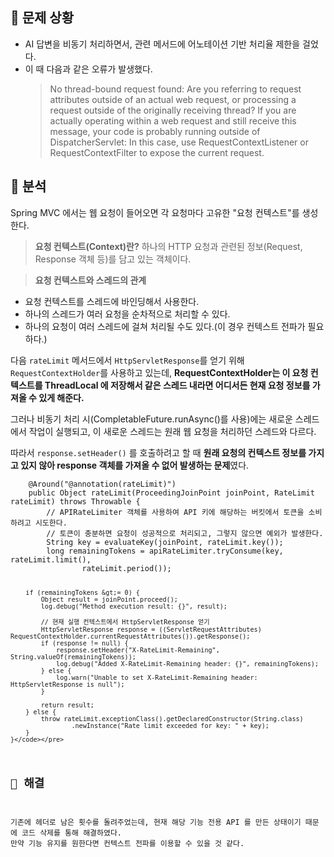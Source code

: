 <h2 id="📍-문제-상황">📍 문제 상황</h2>
<ul>
<li>AI 답변을 비동기 처리하면서, 관련 메서드에 어노테이션 기반 처리율 제한을 걸었다.</li>
<li>이 때 다음과 같은 오류가 발생했다.<blockquote>
<p>No thread-bound request found: Are you referring to request attributes outside of an actual web request, or processing a request outside of the originally receiving thread? If you are actually operating within a web request and still receive this message, your code is probably running outside of DispatcherServlet: In this case, use RequestContextListener or RequestContextFilter to expose the current request.</p>
</blockquote>
</li>
</ul>
<h2 id="📍-분석">📍 분석</h2>
<p>Spring MVC 에서는 웹 요청이 들어오면 각 요청마다 고유한 "요청 컨텍스트"를 생성한다.</p>
<blockquote>
<p><strong>요청 컨텍스트(Context)란?</strong>
하나의 HTTP 요청과 관련된 정보(Request, Response 객체 등)를 담고 있는 객체이다.</p>
</blockquote>
<blockquote>
<p><strong>요청 컨텍스트와 스레드의 관계</strong></p>
</blockquote>
<ul>
<li>요청 컨텍스트를 스레드에 바인딩해서 사용한다.</li>
<li>하나의 스레드가 여러 요청을 순차적으로 처리할 수 있다.</li>
<li>하나의 요청이 여러 스레드에 걸쳐 처리될 수도 있다.(이 경우 컨텍스트 전파가 필요하다.)</li>
</ul>
<p>다음 <code>rateLimit</code> 메서드에서 <code>HttpServletResponse</code>를 얻기 위해 <code>RequestContextHolder</code>를 사용하고 있는데, <strong>RequestContextHolder는 이 요청 컨텍스트를 ThreadLocal 에 저장해서 같은 스레드 내라면 어디서든 현재 요청 정보를 가져올 수 있게 해준다.</strong></p>
<p>그러나 비동기 처리 시(CompletableFuture.runAsync()를 사용)에는 새로운 스레드에서 작업이 실행되고, 이 새로운 스레드는 원래 웹 요청을 처리하던 스레드와 다르다.</p>
<p>따라서 <code>response.setHeader()</code> 를 호출하려고 할 때 <strong>원래 요청의 컨텍스트 정보를 가지고 있지 않아 response 객체를 가져올 수 없어 발생하는 문제</strong>였다.</p>
<pre><code class="language-java">    @Around("@annotation(rateLimit)")
    public Object rateLimit(ProceedingJoinPoint joinPoint, RateLimit rateLimit) throws Throwable {
        // APIRateLimiter 객체를 사용하여 API 키에 해당하는 버킷에서 토큰을 소비하려고 시도한다.
        // 토큰이 충분하면 요청이 성공적으로 처리되고, 그렇지 않으면 예외가 발생한다.
        String key = evaluateKey(joinPoint, rateLimit.key());
        long remainingTokens = apiRateLimiter.tryConsume(key, rateLimit.limit(),
                rateLimit.period());

        if (remainingTokens &gt;= 0) {
            Object result = joinPoint.proceed();
            log.debug("Method execution result: {}", result);

            // 현재 실행 컨텍스트에서 HttpServletResponse 얻기
            HttpServletResponse response = ((ServletRequestAttributes) RequestContextHolder.currentRequestAttributes()).getResponse();
            if (response != null) {
                response.setHeader("X-RateLimit-Remaining", String.valueOf(remainingTokens));
                log.debug("Added X-RateLimit-Remaining header: {}", remainingTokens);
            } else {
                log.warn("Unable to set X-RateLimit-Remaining header: HttpServletResponse is null");
            }

            return result;
        } else {
            throw rateLimit.exceptionClass().getDeclaredConstructor(String.class)
                    .newInstance("Rate limit exceeded for key: " + key);
        }
    }</code></pre>
<h2 id="📍-해결">📍 해결</h2>
<p>기존에 헤더로 남은 횟수를 돌려주었는데, 현재 해당 기능 전용 API 를 만든 상태이기 때문에 코드 삭제를 통해 해결하였다.
만약 기능 유지를 원한다면 컨텍스트 전파를 이용할 수 있을 것 같다.</p>